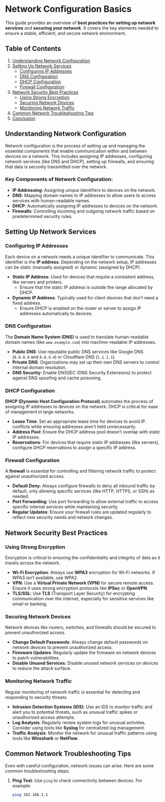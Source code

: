 # Network Configuration Basics

This guide provides an overview of **best practices for setting up network services** and **securing your network**. It covers the key elements needed to ensure a stable, efficient, and secure network environment.

## Table of Contents

1. [Understanding Network Configuration](#understanding-network-configuration)
2. [Setting Up Network Services](#setting-up-network-services)
   - [Configuring IP Addresses](#configuring-ip-addresses)
   - [DNS Configuration](#dns-configuration)
   - [DHCP Configuration](#dhcp-configuration)
   - [Firewall Configuration](#firewall-configuration)
3. [Network Security Best Practices](#network-security-best-practices)
   - [Using Strong Encryption](#using-strong-encryption)
   - [Securing Network Devices](#securing-network-devices)
   - [Monitoring Network Traffic](#monitoring-network-traffic)
4. [Common Network Troubleshooting Tips](#common-network-troubleshooting-tips)
5. [Conclusion](#conclusion)

## Understanding Network Configuration

Network configuration is the process of setting up and managing the essential components that enable communication within and between devices on a network. This includes assigning IP addresses, configuring network services (like DNS and DHCP), setting up firewalls, and ensuring that data is securely transmitted over the network.

### Key Components of Network Configuration:
- **IP Addressing**: Assigning unique identifiers to devices on the network.
- **DNS**: Mapping domain names to IP addresses to allow users to access services with human-readable names.
- **DHCP**: Automatically assigning IP addresses to devices on the network.
- **Firewalls**: Controlling incoming and outgoing network traffic based on predetermined security rules.

## Setting Up Network Services

### Configuring IP Addresses
Each device on a network needs a unique identifier to communicate. This identifier is the **IP address**. Depending on the network setup, IP addresses can be static (manually assigned) or dynamic (assigned by DHCP).

- **Static IP Address**: Used for devices that require a consistent address, like servers and printers.
  - Ensure that the static IP address is outside the range allocated by DHCP.
- **Dynamic IP Address**: Typically used for client devices that don’t need a fixed address.
  - Ensure DHCP is enabled on the router or server to assign IP addresses automatically to devices.

### DNS Configuration
The **Domain Name System (DNS)** is used to translate human-readable domain names (like `www.example.com`) into machine-readable IP addresses.

- **Public DNS**: Use reputable public DNS services like Google DNS (`8.8.8.8` and `8.8.4.4`) or Cloudflare DNS (`1.1.1.1`).
- **Private DNS**: Organizations may set up their own DNS servers to control internal domain resolution.
- **DNS Security**: Enable DNSSEC (DNS Security Extensions) to protect against DNS spoofing and cache poisoning.

### DHCP Configuration
**DHCP (Dynamic Host Configuration Protocol)** automates the process of assigning IP addresses to devices on the network. DHCP is critical for ease of management in large networks.

- **Lease Time**: Set an appropriate lease time for devices to avoid IP conflicts while ensuring addresses aren’t held unnecessarily.
- **Address Pool**: Ensure the DHCP address pool doesn’t overlap with static IP addresses.
- **Reservations**: For devices that require static IP addresses (like servers), configure DHCP reservations to assign a specific IP address.

### Firewall Configuration
A **firewall** is essential for controlling and filtering network traffic to protect against unauthorized access.

- **Default Deny**: Always configure firewalls to deny all inbound traffic by default, only allowing specific services (like HTTP, HTTPS, or SSH) as needed.
- **Port Forwarding**: Use port forwarding to allow external traffic to access specific internal services while maintaining security.
- **Regular Updates**: Ensure your firewall rules are updated regularly to reflect new security needs and network changes.

## Network Security Best Practices

### Using Strong Encryption
Encryption is critical to ensuring the confidentiality and integrity of data as it travels across the network.

- **Wi-Fi Encryption**: Always use **WPA3** encryption for Wi-Fi networks. If WPA3 isn’t available, use WPA2.
- **VPN**: Use a **Virtual Private Network (VPN)** for secure remote access. Ensure it uses strong encryption protocols like **IPSec** or **OpenVPN**.
- **TLS/SSL**: Use **TLS** (Transport Layer Security) for encrypting communication over the internet, especially for sensitive services like email or banking.

### Securing Network Devices
Network devices like routers, switches, and firewalls should be secured to prevent unauthorized access.

- **Change Default Passwords**: Always change default passwords on network devices to prevent unauthorized access.
- **Firmware Updates**: Regularly update the firmware on network devices to patch vulnerabilities.
- **Disable Unused Services**: Disable unused network services on devices to reduce the attack surface.

### Monitoring Network Traffic
Regular monitoring of network traffic is essential for detecting and responding to security threats.

- **Intrusion Detection Systems (IDS)**: Use an IDS to monitor traffic and alert you to potential threats, such as unusual traffic spikes or unauthorized access attempts.
- **Log Analysis**: Regularly review system logs for unusual activities. Consider using tools like **Syslog** for centralized log management.
- **Traffic Analysis**: Monitor the network for unusual traffic patterns using tools like **Wireshark** or **NetFlow**.

## Common Network Troubleshooting Tips

Even with careful configuration, network issues can arise. Here are some common troubleshooting steps:

1. **Ping Test**: Use `ping` to check connectivity between devices. For example:
   ```bash
   ping 192.168.1.1
